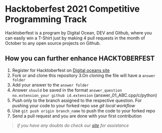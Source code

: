 # Hacktoberfest 2021  Competitive Programming Track

Hacktoberfest is a program by Digital Ocean, DEV and Github, where you can easily win a T-Shirt just by making 4 pull requests in the month of October to any open source projects on Github.

## How you can further enhance HACKTOBERFEST


1. Register for Hacktoberfest on [Digital oceans site](https://hacktoberfest.digitalocean.com/)
2. Fork or and clone this repository
3.On cloning the file will have a `answer folder`
4. Add your answer to the  `answer folder`
5. Answer `should` be saved in the format `answer_question no.extension_your github id.extension` (answer_01_ABC.cpp/c/python)
6. Push only to the branch assigned to the respective question. For pushing your code to your forked repo use _git local workflow_
7. Use `git push origin branch_name` to push the code to your forked repo
8. Send a pull request and you are done with your first contribution

> *if you have any doubts do check our [site]() for assistance*
